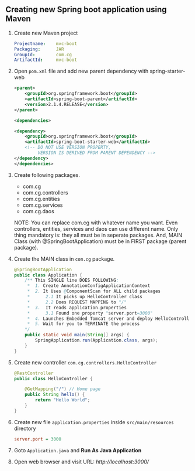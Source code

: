 ## Creating new Spring boot application using Maven

1. Create new Maven project

    ```yaml
    Projectname:    mvc-boot
    Packaging:      JAR
    GroupId:        com.cg
    ArtifactId:     mvc-boot
    ```

2.  Open `pom.xml` file and add new parent dependency with spring-starter-web

    ```xml
    <parent>
    	<groupId>org.springframework.boot</groupId>
  		<artifactId>spring-boot-parent</artifactId>
  		<version>2.1.4.RELEASE</version> 		
    </parent>
    
    <dependencies>

    <dependency>
        <groupId>org.springframework.boot</groupId>
        <artifactId>spring-boot-starter-web</artifactId>
        <!-- DO NOT USE VERSION PROPERTY, 
             VERSION IS DERIVED FROM PARENT DEPENDENCY -->
    </dependency>
    </dependencies>
    ```

3.  Create following packages.

    * com.cg
    * com.cg.controllers
    * com.cg.entities
    * com.cg.services
    * com.cg.daos

    NOTE: You can replace com.cg with whatever name you want.
          Even controllers, entities, services and daos can use different name.
          Only thing mandatory is: they all must be in seperate packages.
          And, MAIN Class (with @SpringBootApplication) must be in FIRST package (parent package).

4.  Create the MAIN class in `com.cg` package.

    ```java
    @SpringBootApplication
    public class Application {
        /** This SINGLE line DOES FOLLOWING:
		 * 	1. Create AnnotationConfigApplicationContext
		 *  2. It Uses @ComponentScan for ALL child packages
		 *  	2.1 It picks up HelloController class
		 *  	2.2 Does REQUEST MAPPING to "/"
		 *  3.	It reads application.properties
		 *  	3.1 Found one property "server.port=3000"
		 *  4. Launches Embedded Tomcat server and deploy HelloController
		 *  5. Wait for you to TERMINATE the process	
		*/
        public static void main(String[] args) {
            SpringApplication.run(Application.class, args);
        }
    }
    ```

5.  Create new controller `com.cg.controllers.HelloController`

    ```java
    @RestController
    public class HelloController {

        @GetMapping("/") // Home page
        public String hello() {
            return "Hello World";
        }
    }
    ```

6.  Create new file `application.properties` inside `src/main/resources` directory

    ```ini
    server.port = 3000
    ```

7.  Goto `Application.java` and **Run As Java Application**

8.  Open web browser and visit URL: _http://localhost:3000/_